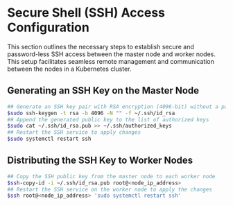# Secure Shell (SSH) Access Configuration

This section outlines the necessary steps to establish secure and password-less SSH access between the master node and worker nodes. This setup facilitates seamless remote management and communication between the nodes in a Kubernetes cluster.

## Generating an SSH Key on the Master Node

```bash
## Generate an SSH key pair with RSA encryption (4096-bit) without a passphrase
$sudo ssh-keygen -t rsa -b 4096 -N "" -f ~/.ssh/id_rsa
## Append the generated public key to the list of authorized keys
$sudo cat ~/.ssh/id_rsa.pub >> ~/.ssh/authorized_keys
## Restart the SSH service to apply changes
$sudo systemctl restart ssh
```

## Distributing the SSH Key to Worker Nodes

```bash
## Copy the SSH public key from the master node to each worker node
$ssh-copy-id -i ~/.ssh/id_rsa.pub root@<node_ip_address>
## Restart the SSH service on the worker node to apply the changes
$ssh root@<node_ip_address> 'sudo systemctl restart ssh'
```

